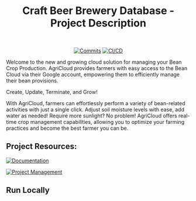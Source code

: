 <div align="center">

# Craft Beer Brewery Database - Project Description

<br>
  
[![Commits](https://img.shields.io/github/commit-activity/w/CldFarm/cloud-farming)](https://github.com/CldFarm/cloud-farming/activity)
[![CI/CD](https://github.com/CldFarm/cloud-farming/actions/workflows/prod-ci-cd.yml/badge.svg)](https://github.com/CldFarm/cloud-farming/actions/workflows/prod-ci-cd.yml)

</div>

Welcome to the new and growing cloud solution for managing your Bean Crop Production. AgriCloud provides farmers with easy access to the Bean Cloud via their Google account, empowering them to efficiently manage their bean provisions.

Create, Update, Terminate, and Grow!

With AgriCloud, farmers can effortlessly perform a variety of bean-related activities with just a single click. Adjust soil moisture levels with ease, add water as needed! Require more sunlight? No problem! AgriCloud offers real-time crop management capabilities, allowing you to optimize your farming practices and become the best farmer you can be.


## Project Resources:

[![Documentation](https://img.shields.io/badge/View-Project%20Documentation-blue?style=for-the-badge)](https://bbd-gradprojects.atlassian.net/wiki/spaces/AMYXZ/overview)&ensp;

[![Project Management](https://img.shields.io/badge/View-Project%20Issue%20Board-blue?style=for-the-badge)](https://bbd-gradprojects.atlassian.net/jira/software/projects/CF/boards/1)&ensp;


## Run Locally
